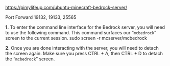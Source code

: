 https://pimylifeup.com/ubuntu-minecraft-bedrock-server/

Port Forward 19132, 19133, 25565

**1.** To enter the command line interface for the Bedrock server, you will need to use the following command.
This command surfaces our “`mcbedrock`” screen to the current session.
sudo screen -r mcserver/mcbedrock

**2.** Once you are done interacting with the server, you will need to detach the screen again.
Make sure you press CTRL + A, then CTRL + D to detach the “`mcbedrock`” screen.